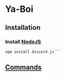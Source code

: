 # Ya-Boi

## Installation

### Install [NodeJS](https://nodejs.org)

```bash
npm install discord.js```
```

## [Commands](https://github.com/GRex2359/ya-boi-discord-bot/wiki)
